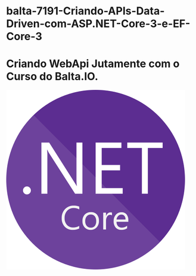 # balta-7191-Criando-APIs-Data-Driven-com-ASP.NET-Core-3-e-EF-Core-3
# Criando WebApi Jutamente com o Curso do Balta.IO.


![.NetCurso](https://github.com/Sandro-Sousa/balta-7191-Criando-APIs-Data-Driven-com-ASP.NET-Core-3-e-EF-Core-3/blob/master/.Net.png)
